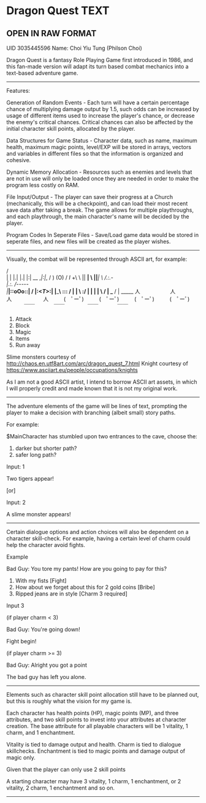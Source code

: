 # Dragon Quest TEXT

## OPEN IN RAW FORMAT

UID 3035445596
Name: Choi Yiu Tung (Philson Choi)

Dragon Quest is a fantasy Role Playing Game first introduced in 1986, and this fan-made version will adapt its turn based combat mechanics into a text-based adventure game.

-----------------

Features:

Generation of Random Events - Each turn will have a certain percentage chance of multiplying damage output by 1.5, such odds can be increased by usage of different items used to increase the player's chance, or decrease the enemy's critical chances. Critical chances can also be affected by the initial character skill points, allocated by the player.

Data Structures for Game Status - Character data, such as name, maximum health, maximum magic points, level/EXP will be stored in arrays, vectors and variables in different files so that the information is organized and cohesive.

Dynamic Memory Allocation - Resources such as enemies and levels that are not in use will only be loaded once they are needed in order to make the program less costly on RAM.

File Input/Output - The player can save their progress at a Church (mechanically, this will be a checkpoint), and can load their most recent save data after taking a break. The game allows for multiple playthroughs, and each playthrough, the main character's name will be decided by the player.

Program Codes In Seperate Files - Save/Load game data would be stored in seperate files, and new files will be created as the player wishes.

-----------------

Visually, the combat will be represented through ASCII art, for example: 

  / \
  | |
  |.|
  |.|
  |:|      __
,_|:|_,   /  )
  (O)    / _I_
   +\ \  || __|
      \ \||___|
        \ /.:.\-\
         |.:. /-----\
         |___|::oOo::|
         /   |:<_T_>:|
        |_____\ ::: /
         | |  \ \:/
         | |   | |
         \ /   | \___
         / |   \_____
                                   人　 　　　　  人　 　　　     人　 　　 　　 人
                           　 　 (　ﾟーﾟ) 　 　 (　ﾟーﾟ) 　 　 (　ﾟーﾟ) 　 　 (　ﾟーﾟ)
                           　　　  ￣￣  　　   　￣￣　　　　    ￣￣　  　　   ￣￣

1. Attack
2. Block
3. Magic
4. Items
5. Run away

Slime monsters courtesy of http://chaos.en.utf8art.com/arc/dragon_quest_7.html
Knight courtesy of https://www.asciiart.eu/people/occupations/knights

As I am not a good ASCII artist, I intend to borrow ASCII art assets, in which I will properly credit and made known that it is not my original work.

-----------------
The adventure elements of the game will be lines of text, prompting the player to make a decision with branching (albeit small) story paths.

For example:

$MainCharacter has stumbled upon two entrances to the cave, choose the: 
1) darker but shorter path?
2) safer long path?

Input: 1

Two tigers appear!

[or]

Input: 2

A slime monster appears!


-----------------
Certain dialogue options and action choices will also be dependent on a character skill-check. For example, having a certain level of charm could help the character avoid fights. 

Example

Bad Guy: You tore my pants! How are you going to pay for this?

1. With my fists [Fight]
2. How about we forget about this for 2 gold coins [Bribe]
3. Ripped jeans are in style [Charm 3 required]

Input 3

(if player charm < 3)

Bad Guy: You're going down!

Fight begin!

(if player charm >= 3)

Bad Guy: Alright you got a point

The bad guy has left you alone.

-----------------

Elements such as character skill point allocation still have to be planned out, but this is roughly what the vision for my game is.

Each character has health points (HP), magic points (MP), and three attributes, and two skill points to invest into your attributes at character creation. The base attribute for all playable characters will be 1 vitality, 1 charm, and 1 enchantment.

Vitality is tied to damage output and health.
Charm is tied to dialogue skillchecks.
Enchantment is tied to magic points and damage output of magic only.

Given that the player can only use 2 skill points

A starting character may have 3 vitality, 1 charm, 1 enchantment, or 2 vitality, 2 charm, 1 enchantment and so on.

-----------------
